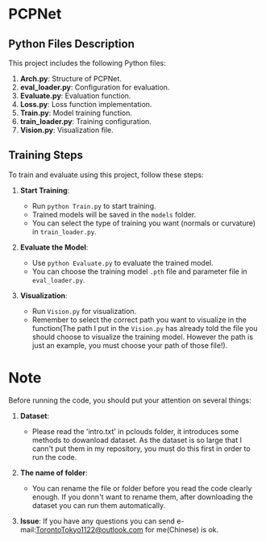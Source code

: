 
# PCPNet

## Python Files Description

This project includes the following Python files:

1. **Arch.py**: Structure of PCPNet.
2. **eval_loader.py**: Configuration for evaluation.
3. **Evaluate.py**: Evaluation function.
4. **Loss.py**: Loss function implementation.
5. **Train.py**: Model training function.
6. **train_loader.py**: Training configuration.
7. **Vision.py**: Visualization file.

## Training Steps

To train and evaluate using this project, follow these steps:

1. **Start Training**:
    - Run `python Train.py` to start training.
    - Trained models will be saved in the `models` folder.
    - You can select the type of training you want (normals or curvature) in `train_loader.py`.

2. **Evaluate the Model**:
    - Use `python Evaluate.py` to evaluate the trained model.
    - You can choose the training model `.pth` file and parameter file in `eval_loader.py`.

3. **Visualization**:
    - Run `Vision.py` for visualization.
    - Remember to select the correct path you want to visualize in the function(The path I put in the `Vision.py` has already told the file you should choose to visualize the training model. However the path is just an example, you must choose your path of those file!).


# Note

Before running the code, you should put your attention on several things:

1. **Dataset**:
   - Please read the 'intro.txt' in pclouds folder, it introduces some methods to dowanload dataset. As the dataset is so large that I cann't put them in my repository, you must do this first in order to run the code.
  
2. **The name of folder**:
   - You can rename the file or folder before you read the code clearly enough. If you donn't want to rename them, after downloading the dataset you can run them automatically.

3. **Issue**: If you have any questions you can send e-mail:TorontoTokyo1122@outlook.com for me(Chinese) is ok. 
